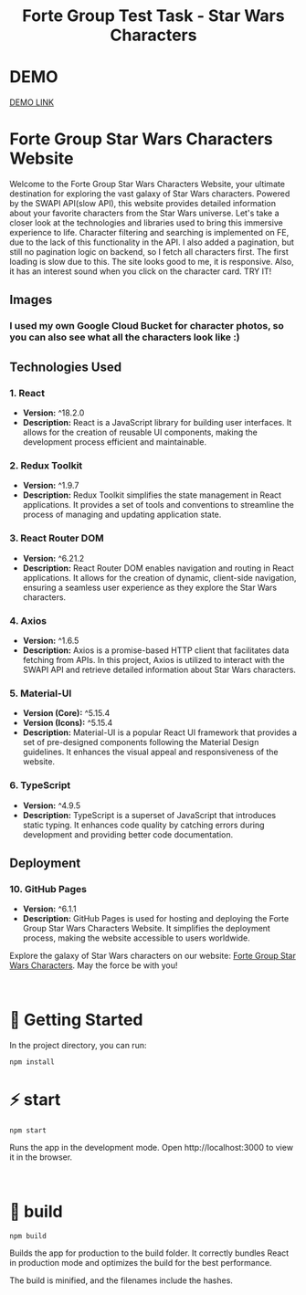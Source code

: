 <h1 align="center">Forte Group Test Task - Star Wars Characters</h1>

# DEMO

[DEMO LINK](https://sviatikkondur.github.io/forte-group-star-wars/#/)
<br />

# Forte Group Star Wars Characters Website

Welcome to the Forte Group Star Wars Characters Website, your ultimate destination for exploring the vast galaxy of Star Wars characters. Powered by the SWAPI API(slow API), this website provides detailed information about your favorite characters from the Star Wars universe. Let's take a closer look at the technologies and libraries used to bring this immersive experience to life. Character filtering and searching is implemented on FE, due to the lack of this functionality in the API. I also added a pagination, but still no pagination logic on backend, so I fetch all characters first. The first loading is slow due to this. The site looks good to me, it is responsive. Also, it has an interest sound when you click on the character card. TRY IT!

## Images

### I used my own Google Cloud Bucket for character photos, so you can also see what all the characters look like :)

## Technologies Used

### 1. React
- **Version:** ^18.2.0
- **Description:** React is a JavaScript library for building user interfaces. It allows for the creation of reusable UI components, making the development process efficient and maintainable.

### 2. Redux Toolkit
- **Version:** ^1.9.7
- **Description:** Redux Toolkit simplifies the state management in React applications. It provides a set of tools and conventions to streamline the process of managing and updating application state.

### 3. React Router DOM
- **Version:** ^6.21.2
- **Description:** React Router DOM enables navigation and routing in React applications. It allows for the creation of dynamic, client-side navigation, ensuring a seamless user experience as they explore the Star Wars characters.

### 4. Axios
- **Version:** ^1.6.5
- **Description:** Axios is a promise-based HTTP client that facilitates data fetching from APIs. In this project, Axios is utilized to interact with the SWAPI API and retrieve detailed information about Star Wars characters.

### 5. Material-UI
- **Version (Core):** ^5.15.4
- **Version (Icons):** ^5.15.4
- **Description:** Material-UI is a popular React UI framework that provides a set of pre-designed components following the Material Design guidelines. It enhances the visual appeal and responsiveness of the website.

### 6. TypeScript
- **Version:** ^4.9.5
- **Description:** TypeScript is a superset of JavaScript that introduces static typing. It enhances code quality by catching errors during development and providing better code documentation.

## Deployment

### 10. GitHub Pages
- **Version:** ^6.1.1
- **Description:** GitHub Pages is used for hosting and deploying the Forte Group Star Wars Characters Website. It simplifies the deployment process, making the website accessible to users worldwide.

Explore the galaxy of Star Wars characters on our website: [Forte Group Star Wars Characters](https://sviatikkondur.github.io/forte-group-star-wars/). May the force be with you!

<br />

# 🚀 Getting Started

In the project directory, you can run:

```
npm install
```

# ⚡️ start
```
npm start
```
Runs the app in the development mode.
Open http://localhost:3000 to view it in the browser.

<br />

# 🦾 build

```
npm build
```

Builds the app for production to the build folder.
It correctly bundles React in production mode and optimizes the build for the best performance.

The build is minified, and the filenames include the hashes.

<br />

